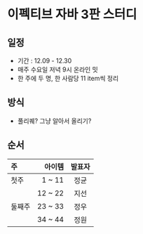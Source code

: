 # 이펙티브 자바 3판 스터디


## 일정 
- 기간 : 12.09 - 12.30
- 매주 수요일 저녁 9시 온라인 밋
- 한 주에 두 명, 한 사람당 11 item씩 정리


## 방식
- 풀리퀘? 그냥 알아서 올리기?

## 순서
|주|아이템|발표자|
|:----|-----:|:----:|
|첫주|1 ~ 11|정균|
||12 ~ 22|지선|
|둘째주|23 ~ 33|정우|
||34 ~ 44|정원|